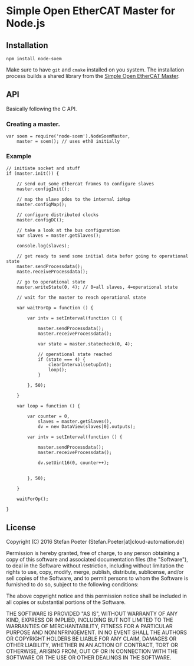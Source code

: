 # Simple Open EtherCAT Master for Node.js

## Installation

`npm install node-soem`

Make sure to have `git` and `cmake` installed on you system. The installation process builds a shared library from the [Simple Open EtherCAT Master](https://github.com/openethercatsociety/soem).

## API

Basically following the C API.

### Creating a master.

    var soem = require('node-soem').NodeSoemMaster,
        master = soem(); // uses eth0 initially

### Example

    // initiate socket and stuff
    if (master.init()) {
    
        // send out some ethercat frames to configure slaves
        master.configInit();

        // map the slave pdos to the internal ioMap
        master.configMap();
    
        // configure distributed clocks
        master.configDC();

        // take a look at the bus configuration
        var slaves = master.getSlaves();

        console.log(slaves);

        // get ready to send some initial data befor going to operational state
        master.sendProcessdata();
        maste.receiveProcessdata();

        // go to operational state
        master.writeState(0, 4); // 0=all slaves, 4=operational state

        // wait for the master to reach operational state

        var waitForOp = function () {
        
            var intv = setInterval(function () {
            
                master.sendProcessdata();
                master.receiveProcessdata();
                
                var state = master.statecheck(0, 4);
                
                // operational state reached
                if (state === 4) {
                    clearInterval(setupInt);
                    loop();    
                } 
                
            }, 50);    
            
        }

        var loop = function () {
       
            var counter = 0,
                slaves = master.getSlaves(),
                dv = new DataView(slaves[0].outputs);
        
            var intv = setInterval(function () {
     
                master.sendProcessdata();
                master.receiveProcessdata();
               
                dv.setUint16(0, counter++); 
                           
                
            }, 50);   
            
        }
    
        waitForOp();

    }

## License


Copyright (C) 2016 Stefan Poeter (Stefan.Poeter[at]cloud-automation.de)

Permission is hereby granted, free of charge, to any person obtaining a copy of this software and associated documentation files (the "Software"), to deal in the Software without restriction, including without limitation the rights to use, copy, modify, merge, publish, distribute, sublicense, and/or sell copies of the Software, and to permit persons to whom the Software is furnished to do so, subject to the following conditions:

The above copyright notice and this permission notice shall be included in all copies or substantial portions of the Software.

THE SOFTWARE IS PROVIDED "AS IS", WITHOUT WARRANTY OF ANY KIND, EXPRESS OR IMPLIED, INCLUDING BUT NOT LIMITED TO THE WARRANTIES OF MERCHANTABILITY, FITNESS FOR A PARTICULAR PURPOSE AND NONINFRINGEMENT. IN NO EVENT SHALL THE AUTHORS OR COPYRIGHT HOLDERS BE LIABLE FOR ANY CLAIM, DAMAGES OR OTHER LIABILITY, WHETHER IN AN ACTION OF CONTRACT, TORT OR OTHERWISE, ARISING FROM, OUT OF OR IN CONNECTION WITH THE SOFTWARE OR THE USE OR OTHER DEALINGS IN THE SOFTWARE.
